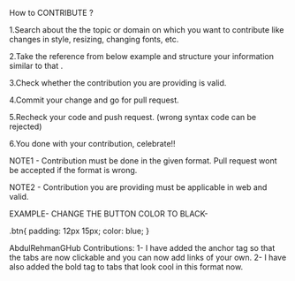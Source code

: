 How to CONTRIBUTE ?

1.Search about the the topic or domain on which you want to contribute like changes in style, resizing, changing fonts, etc.

2.Take the reference from below example and structure your information similar to that .

3.Check whether the contribution you are providing is valid.

4.Commit your change and go for pull request.

5.Recheck your code and push request. (wrong syntax code can be rejected)

6.You done with your contribution, celebrate!!

NOTE1 - Contribution must be done in the given format. Pull request wont be accepted if the format is wrong.

NOTE2 - Contribution you are providing must be applicable in web and valid.

EXAMPLE- CHANGE THE BUTTON COLOR TO BLACK-

.btn{ padding: 12px 15px; color: blue; }


AbdulRehmanGHub Contributions:
1- I have added the anchor tag so that the tabs are now clickable and you can now add links of your own.
2- I have also added the bold tag to tabs that look cool in this format now.